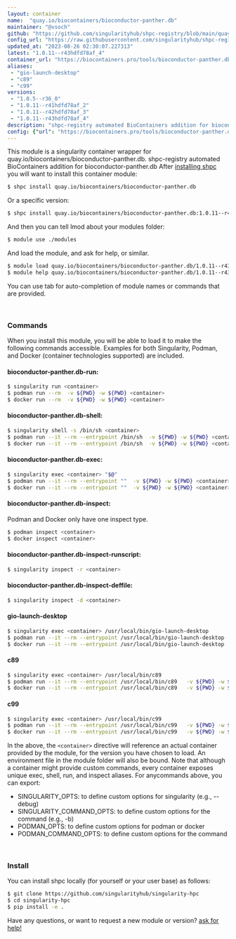 ```yaml
---
layout: container
name:  "quay.io/biocontainers/bioconductor-panther.db"
maintainer: "@vsoch"
github: "https://github.com/singularityhub/shpc-registry/blob/main/quay.io/biocontainers/bioconductor-panther.db/container.yaml"
config_url: "https://raw.githubusercontent.com/singularityhub/shpc-registry/main/quay.io/biocontainers/bioconductor-panther.db/container.yaml"
updated_at: "2023-08-26 02:30:07.227313"
latest: "1.0.11--r43hdfd78af_4"
container_url: "https://biocontainers.pro/tools/bioconductor-panther.db"
aliases:
 - "gio-launch-desktop"
 - "c89"
 - "c99"
versions:
 - "1.0.5--r36_0"
 - "1.0.11--r41hdfd78af_2"
 - "1.0.11--r42hdfd78af_3"
 - "1.0.11--r43hdfd78af_4"
description: "shpc-registry automated BioContainers addition for bioconductor-panther.db"
config: {"url": "https://biocontainers.pro/tools/bioconductor-panther.db", "maintainer": "@vsoch", "description": "shpc-registry automated BioContainers addition for bioconductor-panther.db", "latest": {"1.0.11--r43hdfd78af_4": "sha256:fcd444a4f81515ed8aded1a47e0a6ca48ace5e8589b014dd3ff5e1567968ece4"}, "tags": {"1.0.5--r36_0": "sha256:3f65b64503b9661107ac8402ffcfcf3f0e0e080aeed772979fa6bc4ecd25c36f", "1.0.11--r41hdfd78af_2": "sha256:bea660b93ff92277267d81d21897cff57b876df0ff8ebd7e12024e5df24e478d", "1.0.11--r42hdfd78af_3": "sha256:2d04a2e79a6faba0c8007e74e05945e492e5f5d0dac550ce3bc6768741c4dc1e", "1.0.11--r43hdfd78af_4": "sha256:fcd444a4f81515ed8aded1a47e0a6ca48ace5e8589b014dd3ff5e1567968ece4"}, "docker": "quay.io/biocontainers/bioconductor-panther.db", "aliases": {"gio-launch-desktop": "/usr/local/bin/gio-launch-desktop", "c89": "/usr/local/bin/c89", "c99": "/usr/local/bin/c99"}}
---
```


This module is a singularity container wrapper for quay.io/biocontainers/bioconductor-panther.db.
shpc-registry automated BioContainers addition for bioconductor-panther.db
After [installing shpc](#install) you will want to install this container module:


```bash
$ shpc install quay.io/biocontainers/bioconductor-panther.db
```

Or a specific version:

```bash
$ shpc install quay.io/biocontainers/bioconductor-panther.db:1.0.11--r43hdfd78af_4
```

And then you can tell lmod about your modules folder:

```bash
$ module use ./modules
```

And load the module, and ask for help, or similar.

```bash
$ module load quay.io/biocontainers/bioconductor-panther.db/1.0.11--r43hdfd78af_4
$ module help quay.io/biocontainers/bioconductor-panther.db/1.0.11--r43hdfd78af_4
```

You can use tab for auto-completion of module names or commands that are provided.

<br>

### Commands

When you install this module, you will be able to load it to make the following commands accessible.
Examples for both Singularity, Podman, and Docker (container technologies supported) are included.

#### bioconductor-panther.db-run:

```bash
$ singularity run <container>
$ podman run --rm  -v ${PWD} -w ${PWD} <container>
$ docker run --rm  -v ${PWD} -w ${PWD} <container>
```

#### bioconductor-panther.db-shell:

```bash
$ singularity shell -s /bin/sh <container>
$ podman run --it --rm --entrypoint /bin/sh  -v ${PWD} -w ${PWD} <container>
$ docker run --it --rm --entrypoint /bin/sh  -v ${PWD} -w ${PWD} <container>
```

#### bioconductor-panther.db-exec:

```bash
$ singularity exec <container> "$@"
$ podman run --it --rm --entrypoint ""  -v ${PWD} -w ${PWD} <container> "$@"
$ docker run --it --rm --entrypoint ""  -v ${PWD} -w ${PWD} <container> "$@"
```

#### bioconductor-panther.db-inspect:

Podman and Docker only have one inspect type.

```bash
$ podman inspect <container>
$ docker inspect <container>
```

#### bioconductor-panther.db-inspect-runscript:

```bash
$ singularity inspect -r <container>
```

#### bioconductor-panther.db-inspect-deffile:

```bash
$ singularity inspect -d <container>
```


#### gio-launch-desktop

```bash
$ singularity exec <container> /usr/local/bin/gio-launch-desktop
$ podman run --it --rm --entrypoint /usr/local/bin/gio-launch-desktop   -v ${PWD} -w ${PWD} <container> -c " $@"
$ docker run --it --rm --entrypoint /usr/local/bin/gio-launch-desktop   -v ${PWD} -w ${PWD} <container> -c " $@"
```


#### c89

```bash
$ singularity exec <container> /usr/local/bin/c89
$ podman run --it --rm --entrypoint /usr/local/bin/c89   -v ${PWD} -w ${PWD} <container> -c " $@"
$ docker run --it --rm --entrypoint /usr/local/bin/c89   -v ${PWD} -w ${PWD} <container> -c " $@"
```


#### c99

```bash
$ singularity exec <container> /usr/local/bin/c99
$ podman run --it --rm --entrypoint /usr/local/bin/c99   -v ${PWD} -w ${PWD} <container> -c " $@"
$ docker run --it --rm --entrypoint /usr/local/bin/c99   -v ${PWD} -w ${PWD} <container> -c " $@"
```



In the above, the `<container>` directive will reference an actual container provided
by the module, for the version you have chosen to load. An environment file in the
module folder will also be bound. Note that although a container
might provide custom commands, every container exposes unique exec, shell, run, and
inspect aliases. For anycommands above, you can export:

 - SINGULARITY_OPTS: to define custom options for singularity (e.g., --debug)
 - SINGULARITY_COMMAND_OPTS: to define custom options for the command (e.g., -b)
 - PODMAN_OPTS: to define custom options for podman or docker
 - PODMAN_COMMAND_OPTS: to define custom options for the command

<br>

### Install

You can install shpc locally (for yourself or your user base) as follows:

```bash
$ git clone https://github.com/singularityhub/singularity-hpc
$ cd singularity-hpc
$ pip install -e .
```

Have any questions, or want to request a new module or version? [ask for help!](https://github.com/singularityhub/singularity-hpc/issues)